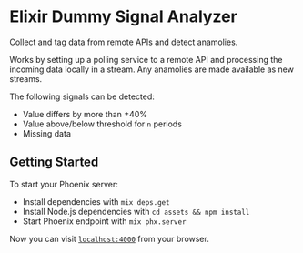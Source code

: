 # Elixir Dummy Signal Analyzer

Collect and tag data from remote APIs and detect anamolies.

Works by setting up a polling service to a remote API and processing the
incoming data locally in a stream. Any anamolies are made available as
new streams.

The following signals can be detected:

 * Value differs by more than ±40%
 * Value above/below threshold for `n` periods
 * Missing data


## Getting Started

To start your Phoenix server:

  * Install dependencies with `mix deps.get`
  * Install Node.js dependencies with `cd assets && npm install`
  * Start Phoenix endpoint with `mix phx.server`

Now you can visit [`localhost:4000`](http://localhost:4000) from your browser.
